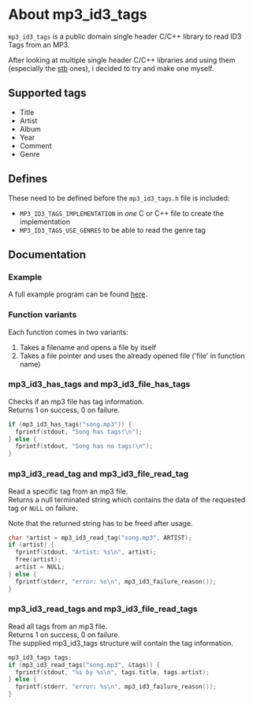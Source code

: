 # About mp3_id3_tags

`mp3_id3_tags` is a public domain single header C/C++ library to read ID3 Tags from an MP3.

After looking at multiple single header C/C++ libraries and using them (especially the [stb](https://github.com/nothings/stb) ones), i decided to try and make one myself.

## Supported tags

- Title
- Artist
- Album
- Year
- Comment
- Genre

## Defines

These need to be defined before the `mp3_id3_tags.h` file is included:

- `MP3_ID3_TAGS_IMPLEMENTATION` in *one* C or C++ file to create the implementation
- `MP3_ID3_TAGS_USE_GENRES` to be able to read the genre tag

## Documentation

### Example

A full example program can be found [here](example.c).

### Function variants

Each function comes in two variants:

1. Takes a filename and opens a file by itself
2. Takes a file pointer and uses the already opened file ('file' in function name)

### mp3_id3_has_tags and mp3_id3_file_has_tags

Checks if an mp3 file has tag information.<br/>
Returns 1 on success, 0 on failure.

```c
if (mp3_id3_has_tags("song.mp3")) {
  fprintf(stdout, "Song has tags!\n");
} else {
  fprintf(stdout, "Song has no tags!\n");
}
```

### mp3_id3_read_tag and mp3_id3_file_read_tag

Read a specific tag from an mp3 file.<br/>
Returns a null terminated string which contains the data of the requested tag or `NULL` on failure.

Note that the returned string has to be freed after usage.

```c
char *artist = mp3_id3_read_tag("song.mp3", ARTIST);
if (artist) {
  fprintf(stdout, "Artist: %s\n", artist);
  free(artist);
  artist = NULL;
} else {
  fprintf(stderr, "error: %s\n", mp3_id3_failure_reason());
}
```

### mp3_id3_read_tags and mp3_id3_file_read_tags

Read all tags from an mp3 file.<br/>
Returns 1 on success, 0 on failure.<br/>
The supplied mp3_id3_tags structure will contain the tag information.

```c
mp3_id3_tags tags;
if (mp3_id3_read_tags("song.mp3", &tags)) {
  fprintf(stdout, "%s by %s\n", tags.title, tags.artist);
} else {
  fprintf(stderr, "error: %s\n", mp3_id3_failure_reason());
}
```